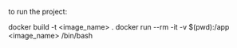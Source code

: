to run the project:

docker build -t <image_name> .
docker run --rm -it -v $(pwd):/app <image_name> /bin/bash
